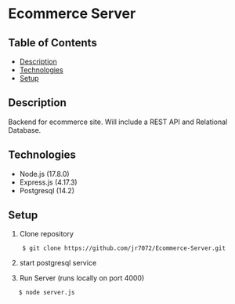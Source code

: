 # Ecommerce Server

## Table of Contents

+ [Description](#Description)
+ [Technologies](#Technologies)
+ [Setup](#Setup) 

## Description

Backend for ecommerce site. Will include a REST API and  Relational Database.

## Technologies

+ Node.js (17.8.0)
+ Express.js (4.17.3)
+ Postgresql (14.2)

## Setup

1. Clone repository
```
    $ git clone https://github.com/jr7072/Ecommerce-Server.git
```

2. start postgresql service

3. Run Server (runs locally on port 4000)


```
   $ node server.js
```


